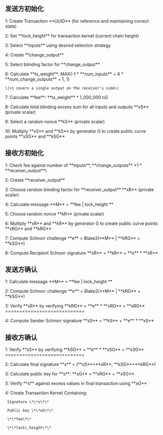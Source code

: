 ## 发送方初始化



  1: Create Transaction \*\*UUID\*\* \(for reference and maintaining correct state\)

  2: Set \*\*lock\_height\*\* for transaction kernel \(current chain height\)

  3: Select \*\*inputs\*\* using desired selection strategy

  4: Create \*\*change\_output\*\* 

  5: Select blinding factor for \*\*change\_output\*\*



  6: Calculate \*\*tx\_weight\*\*: MAX\(-1 \* \*\*num\_inputs\*\* + 4 \* \*\*num\_change\_outputs\*\* + 1, 1\)

    \(+1 covers a single output on the receiver's side\)

  7: Calculate \*\*fee\*\*:  \*\*tx\_weight\*\* \* 1\_000\_000 nG

  8: Calculate total blinding excess sum for all inputs and outputs \*\*xS\*\* \(private scalar\)

  9: Select a random nonce \*\*kS\*\* \(private scalar\)

  10: Multiply \*\*xS\*\* and \*\*kS\*\* by generator G to create public curve points \*\*xSG\*\* and \*\*kSG\*\*



## 接收方初始化

  1: Check fee against number of \*\*inputs\*\*, \*\*change\_outputs\*\* +1 \* \*\*receiver\_output\*\*\)

  2: Create \*\*receiver\_output\*\*

  3: Choose random blinding factor for \*\*receiver\_output\*\* \*\*xR\*\* \(private scalar\)



  4: Calculate message \*\*M\*\* = \*\*fee \| lock\_height \*\*

  5: Choose random nonce \*\*kR\*\* \(private scalar\)

  6: Multiply \*\*xR\*\* and \*\*kR\*\* by generator G to create public curve points \*\*xRG\*\* and \*\*kRG\*\*

  7: Compute Schnorr challenge \*\*e\*\* = Blake2\(\*\*M\*\* \| \*\*kRG\*\* + \*\*kSG\*\*\)

  8: Compute Recipient Schnorr signature \*\*sR\*\* = \*\*kR\*\* + \*\*e\*\* \* \*\*xR\*\*



## 发送方确认

  1: Calculate message \*\*M\*\* = \*\*fee \| lock\_height \*\*

  2: Compute Schnorr challenge \*\*e\*\* = Blake2\(\*\*M\*\* \| \*\*kRG\*\* + \*\*kSG\*\*\)

  3: Verify \*\*sR\*\* by verifying \*\*kRG\*\* + \*\*e\*\* \* \*\*xRG\*\* = \*\*sRG\*\* ============================

  4: Compute Sender Schnorr signature \*\*sS\*\* = \*\*kS\*\* + \*\*e\*\* \* \*\*xS\*\*



## 接收方确认



  1: Verify \*\*sS\*\* by verifying \*\*kSG\*\* + \*\*e\*\* \* \*\*xSG\*\* = \*\*sSG\*\* ============================

  2: Calculate final signature \*\*s\*\* = \(\*\*sS\*\*+\*\*sR\*\*, \*\*kSG\*\*+\*\*kRG\*\*\)

  3: Calculate public key for \*\*s\*\*: \*\*xG\*\* = \*\*xRG\*\* + \*\*xSG\*\*

  3: Verify \*\*s\*\* against excess values in final transaction using \*\*xG\*\*

  4: Create Transaction Kernel Containing:

     Signature \*\*s\*\* 

     Public key \*\*xG\*\*

     \*\*fee\*\*

     \*\*lock\_height\*\*



